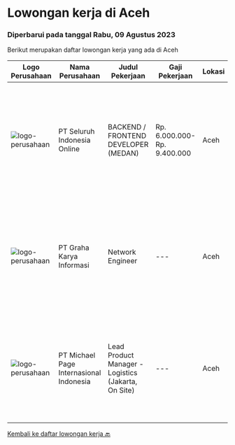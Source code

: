 
  # Lowongan kerja di Aceh

  ### Diperbarui pada tanggal Rabu, 09 Agustus 2023

  Berikut merupakan daftar lowongan kerja yang ada di Aceh

  |Logo Perusahaan | Nama Perusahaan | Judul Pekerjaan | Gaji Pekerjaan | Lokasi | Deskripsi | Tanggal diunggah | Pranala |
  | -------------- | --------------- | --------------- | --------- | --------- | -------------- | ------- | ----------- |
  |![logo-perusahaan](https://image-service-cdn.seek.com.au/c768f0670f8f8212da7de609b6af9d0b2e5134cc/ee4dce1061f3f616224767ad58cb2fc751b8d2dc)|PT Seluruh Indonesia Online|BACKEND / FRONTEND DEVELOPER (MEDAN)|Rp. 6.000.000-Rp. 9.400.000|Aceh|Memiliki pengalaman leadership sebagai Manager sebelumnya.Back End Engineer1. Memiliki pengalaman dalam membangun RESTful APIs2. Menguasai bahasa...|Sabtu, 05 Agustus 2023|https://www.jobstreet.co.id/id/job/backend-frontend-developer-medan-4428232?token=0~2c7fc18e-5919-425c-83c9-a81a8c197c0e&sectionRank=1&jobId=jobstreet-id-job-4428232|
|![logo-perusahaan](https://image-service-cdn.seek.com.au/c318dd0b699c6160d2411e7473745c289633be44/ee4dce1061f3f616224767ad58cb2fc751b8d2dc)|PT Graha Karya Informasi|Network Engineer|---|Aceh|Deskripsi Pekerjaan Candidate must possess at least Senior High School, Bachelor's Degree (Is a plus) At least 3 Year(s) of working experience in the...|Rabu, 02 Agustus 2023|https://www.jobstreet.co.id/id/job/network-engineer-4424762?token=0~2c7fc18e-5919-425c-83c9-a81a8c197c0e&sectionRank=2&jobId=jobstreet-id-job-4424762|
|![logo-perusahaan](https://image-service-cdn.seek.com.au/6f9556b46c1b5cc7aedf100dfc0ed24c4de1fe86/ee4dce1061f3f616224767ad58cb2fc751b8d2dc)|PT Michael Page Internasional Indonesia|Lead Product Manager - Logistics (Jakarta, On Site)|---|Aceh|Lead Product Manager role at one of Indonesia's biggest transportation companyClient DetailsOne of the biggest transportation company in Indonesia...|Selasa, 01 Agustus 2023|https://www.jobstreet.co.id/id/job/lead-product-manager-logistics-jakarta-on-site-4422830?token=0~2c7fc18e-5919-425c-83c9-a81a8c197c0e&sectionRank=3&jobId=jobstreet-id-job-4422830|


  [Kembali ke daftar lowongan kerja 🔙](../README.md#daftar-lowongan-kerja)
  